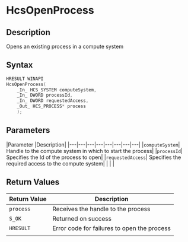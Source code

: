 # HcsOpenProcess

## Description

Opens an existing process in a compute system

## Syntax

```cpp
HRESULT WINAPI
HcsOpenProcess(
    _In_ HCS_SYSTEM computeSystem,
    _In_ DWORD processId,
    _In_ DWORD requestedAccess,
    _Out_ HCS_PROCESS* process
    );

```

## Parameters

|Parameter     |Description|
|---|---|---|---|---|---|---|---|
|`computeSystem`| Handle to the compute system in which to start the process|
|`processId`| Specifies the Id of the process to open|
|`requestedAccess`| Specifies the required access to the compute system|
|    |    |

## Return Values

|Return Value | Description|
|---|---|
|`process`| Receives the handle to the process|
|`S_OK`| Returned on success|
|`HRESULT`|Error code for failures to open the process|
|    |    |
